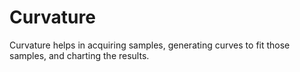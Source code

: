 # Curvature

Curvature helps in acquiring samples, generating curves to fit those samples, and charting the results.